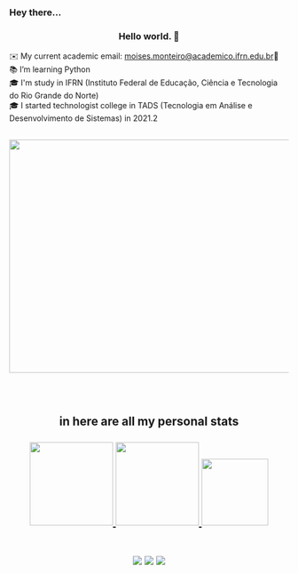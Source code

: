 ###  Hey there... 
<h3 align="center">Hello world. 👋</h3>

✉️ My current academic email: moises.monteiro@academico.ifrn.edu.br📩<br>
📚 I’m learning Python<br>
🎓 I'm study in IFRN (Instituto Federal de Educação, Ciência e Tecnologia do Rio Grande do Norte)<br>
🎓 I started technologist college in TADS (Tecnologia em Análise e Desenvolvimento de Sistemas) in 2021.2<br>
##
<img src="https://i.pinimg.com/originals/b1/6c/ab/b16cab79f718da02916e4ce17fb16961.gif" height="420" width="1000"/><br>
##
<br>
<h2 align="center">in here are all my personal stats</>

<br>
<div align="center">
<br>
  <a href="https://github.com/MoisesMonter">
   <img height="150em" src="https://github-readme-streak-stats.herokuapp.com?user=MoisesMonter&theme=midnight-purple&date_format=M%20j%5B%2C%20Y%5D&border=DDDDDD&sideNums=3F0BDD&fire=28078D" />
  <img height="150em" src="https://github-readme-stats.vercel.app/api?username=Moises&show_icons=true&theme=midnight-purple&count_private=true&include_all_commits=true"/>
  <img height="120em" src="https://github-readme-stats.vercel.app/api/top-langs/?username=Moises&layout=compact&langs_count=6&theme=midnight-purple&hide=yacc,html,css&include_all_commits=true&count_private=true"/>
</div>
<br>
<div align="center"> 

  <a href="https://www.instagram.com/moises_monter" target='_blank'><img src="https://img.shields.io/badge/-Instagram-%23E4405F?style=for-the-badge&logo=instagram&logoColor=purple&color=black"  target="blank"></a>
  <a href = "mailto:contatorafaballerini@gmail.com"><img src="https://img.shields.io/badge/-Gmail-%23333?style=for-the-badge&logo=gmail&logoColor=white&color=gray" target="blank"></a>
  <a href="https://www.linkedin.com/in/moisés-alexandre-monteiro-araújo-b2a324212" target="_blank"><img src="https://img.shields.io/badge/-LinkedIn-%230077B5?style=for-the-badge&logo=linkedin&logoColor=white&color=black" target="blank"></a> 
</div>
